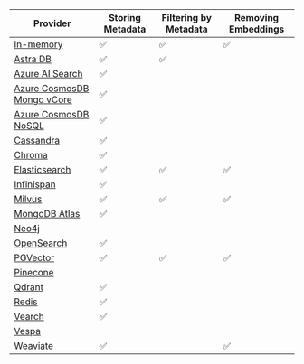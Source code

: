 | Provider                                                                              | Storing Metadata | Filtering by Metadata | Removing Embeddings |
|---------------------------------------------------------------------------------------|------------------|-----------------------|---------------------|
| [In-memory](/integrations/embedding-stores/in-memory)                                 | ✅                | ✅                    | ✅                   |
| [Astra DB](/integrations/embedding-stores/astra-db)                                   | ✅                | ✅                    |                     |
| [Azure AI Search](/integrations/embedding-stores/azure-ai-search)                     | ✅                |                       |                     |
| [Azure CosmosDB Mongo vCore](/integrations/embedding-stores/azure-cosmos-mongo-vcore) | ✅                |                       |                     |
| [Azure CosmosDB NoSQL](/integrations/embedding-stores/azure-cosmos-nosql)             | ✅                |                       |                     |
| [Cassandra](/integrations/embedding-stores/cassandra)                                 | ✅                |                       |                     |
| [Chroma](/integrations/embedding-stores/chroma)                                       | ✅                |                       |                     |
| [Elasticsearch](/integrations/embedding-stores/elasticsearch)                         | ✅                | ✅                     | ✅                   |
| [Infinispan](/integrations/embedding-stores/infinispan)                               | ✅                |                       |                     |
| [Milvus](/integrations/embedding-stores/milvus)                                       | ✅                | ✅                     | ✅                   |
| [MongoDB Atlas](/integrations/embedding-stores/mongodb-atlas)                         | ✅                |                       |                     |
| [Neo4j](/integrations/embedding-stores/neo4j)                                         |                  |                       |                     |
| [OpenSearch](/integrations/embedding-stores/opensearch)                               | ✅                |                       |                     |
| [PGVector](/integrations/embedding-stores/pgvector)                                   | ✅                | ✅                     | ✅                   |
| [Pinecone](/integrations/embedding-stores/pinecone)                                   |                    |                       |         |         |
| [Qdrant](/integrations/embedding-stores/qdrant)                                       |         ✅          |                       |         |         |
| [Redis](/integrations/embedding-stores/redis)                                         |         ✅          |                       |         |         |
| [Vearch](/integrations/embedding-stores/vearch)                                       |         ✅          |                       |         |         |
| [Vespa](/integrations/embedding-stores/vespa)                                         |                    |                       |         |         |
| [Weaviate](/integrations/embedding-stores/weaviate)                                   | ✅                |                       | ✅                   |